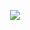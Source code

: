 <p align="center">
  <img src="https://storage.googleapis.com/gweb-uniblog-publish-prod/original_images/Dino_non-birthday_version.gif">
</p>

